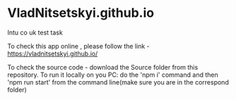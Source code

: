 # VladNitsetskyi.github.io
Intu co uk test task

To check this app online , please follow the link - https://vladnitsetskyi.github.io/

To check the source code - download the Source folder from this repository.
To run it locally on you PC: do the 'npm i' command and then 'npm run start' from the command line(make sure you are in the correspond folder)
